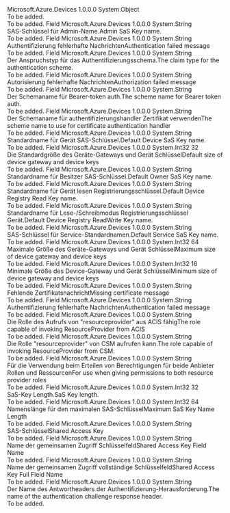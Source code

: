 <Type Name="SecurityConstants" FullName="Microsoft.Azure.Devices.Common.Security.SecurityConstants">
  <TypeSignature Language="C#" Value="public static class SecurityConstants" />
  <TypeSignature Language="ILAsm" Value=".class public auto ansi abstract sealed beforefieldinit SecurityConstants extends System.Object" />
  <TypeSignature Language="DocId" Value="T:Microsoft.Azure.Devices.Common.Security.SecurityConstants" />
  <TypeSignature Language="VB.NET" Value="Public Class SecurityConstants" />
  <TypeSignature Language="F#" Value="type SecurityConstants = class" />
  <AssemblyInfo>
    <AssemblyName>Microsoft.Azure.Devices</AssemblyName>
    <AssemblyVersion>1.0.0.0</AssemblyVersion>
  </AssemblyInfo>
  <Base>
    <BaseTypeName>System.Object</BaseTypeName>
  </Base>
  <Interfaces />
  <Docs>
    <summary>To be added.</summary>
    <remarks>To be added.</remarks>
  </Docs>
  <Members>
    <Member MemberName="AdminSaSKeyName">
      <MemberSignature Language="C#" Value="public const string AdminSaSKeyName;" />
      <MemberSignature Language="ILAsm" Value=".field public static literal string AdminSaSKeyName" />
      <MemberSignature Language="DocId" Value="F:Microsoft.Azure.Devices.Common.Security.SecurityConstants.AdminSaSKeyName" />
      <MemberSignature Language="VB.NET" Value="Public Const AdminSaSKeyName As String " />
      <MemberSignature Language="F#" Value="val mutable AdminSaSKeyName : string" Usage="Microsoft.Azure.Devices.Common.Security.SecurityConstants.AdminSaSKeyName" />
      <MemberType>Field</MemberType>
      <AssemblyInfo>
        <AssemblyName>Microsoft.Azure.Devices</AssemblyName>
        <AssemblyVersion>1.0.0.0</AssemblyVersion>
      </AssemblyInfo>
      <ReturnValue>
        <ReturnType>System.String</ReturnType>
      </ReturnValue>
      <Docs>
        <summary>
            <span data-ttu-id="024f4-101">SAS-Schlüssel für Admin-Name.</span><span class="sxs-lookup"><span data-stu-id="024f4-101">Admin SaS Key name.</span></span>
            </summary>
        <remarks>To be added.</remarks>
      </Docs>
    </Member>
    <Member MemberName="AuthenticationFailed">
      <MemberSignature Language="C#" Value="public const string AuthenticationFailed;" />
      <MemberSignature Language="ILAsm" Value=".field public static literal string AuthenticationFailed" />
      <MemberSignature Language="DocId" Value="F:Microsoft.Azure.Devices.Common.Security.SecurityConstants.AuthenticationFailed" />
      <MemberSignature Language="VB.NET" Value="Public Const AuthenticationFailed As String " />
      <MemberSignature Language="F#" Value="val mutable AuthenticationFailed : string" Usage="Microsoft.Azure.Devices.Common.Security.SecurityConstants.AuthenticationFailed" />
      <MemberType>Field</MemberType>
      <AssemblyInfo>
        <AssemblyName>Microsoft.Azure.Devices</AssemblyName>
        <AssemblyVersion>1.0.0.0</AssemblyVersion>
      </AssemblyInfo>
      <ReturnValue>
        <ReturnType>System.String</ReturnType>
      </ReturnValue>
      <Docs>
        <summary>
            <span data-ttu-id="024f4-102">Authentifizierung fehlerhafte Nachrichten</span><span class="sxs-lookup"><span data-stu-id="024f4-102">Authentication failed message</span></span>
            </summary>
        <remarks>To be added.</remarks>
      </Docs>
    </Member>
    <Member MemberName="AuthenticationScheme">
      <MemberSignature Language="C#" Value="public const string AuthenticationScheme;" />
      <MemberSignature Language="ILAsm" Value=".field public static literal string AuthenticationScheme" />
      <MemberSignature Language="DocId" Value="F:Microsoft.Azure.Devices.Common.Security.SecurityConstants.AuthenticationScheme" />
      <MemberSignature Language="VB.NET" Value="Public Const AuthenticationScheme As String " />
      <MemberSignature Language="F#" Value="val mutable AuthenticationScheme : string" Usage="Microsoft.Azure.Devices.Common.Security.SecurityConstants.AuthenticationScheme" />
      <MemberType>Field</MemberType>
      <AssemblyInfo>
        <AssemblyName>Microsoft.Azure.Devices</AssemblyName>
        <AssemblyVersion>1.0.0.0</AssemblyVersion>
      </AssemblyInfo>
      <ReturnValue>
        <ReturnType>System.String</ReturnType>
      </ReturnValue>
      <Docs>
        <summary>
            <span data-ttu-id="024f4-103">Der Anspruchstyp für das Authentifizierungsschema.</span><span class="sxs-lookup"><span data-stu-id="024f4-103">The claim type for the authentication scheme.</span></span>
            </summary>
        <remarks>To be added.</remarks>
      </Docs>
    </Member>
    <Member MemberName="AuthorizationFailed">
      <MemberSignature Language="C#" Value="public const string AuthorizationFailed;" />
      <MemberSignature Language="ILAsm" Value=".field public static literal string AuthorizationFailed" />
      <MemberSignature Language="DocId" Value="F:Microsoft.Azure.Devices.Common.Security.SecurityConstants.AuthorizationFailed" />
      <MemberSignature Language="VB.NET" Value="Public Const AuthorizationFailed As String " />
      <MemberSignature Language="F#" Value="val mutable AuthorizationFailed : string" Usage="Microsoft.Azure.Devices.Common.Security.SecurityConstants.AuthorizationFailed" />
      <MemberType>Field</MemberType>
      <AssemblyInfo>
        <AssemblyName>Microsoft.Azure.Devices</AssemblyName>
        <AssemblyVersion>1.0.0.0</AssemblyVersion>
      </AssemblyInfo>
      <ReturnValue>
        <ReturnType>System.String</ReturnType>
      </ReturnValue>
      <Docs>
        <summary>
            <span data-ttu-id="024f4-104">Autorisierung fehlerhafte Nachrichten</span><span class="sxs-lookup"><span data-stu-id="024f4-104">Authorization failed message</span></span>
            </summary>
        <remarks>To be added.</remarks>
      </Docs>
    </Member>
    <Member MemberName="BearerTokenScheme">
      <MemberSignature Language="C#" Value="public const string BearerTokenScheme;" />
      <MemberSignature Language="ILAsm" Value=".field public static literal string BearerTokenScheme" />
      <MemberSignature Language="DocId" Value="F:Microsoft.Azure.Devices.Common.Security.SecurityConstants.BearerTokenScheme" />
      <MemberSignature Language="VB.NET" Value="Public Const BearerTokenScheme As String " />
      <MemberSignature Language="F#" Value="val mutable BearerTokenScheme : string" Usage="Microsoft.Azure.Devices.Common.Security.SecurityConstants.BearerTokenScheme" />
      <MemberType>Field</MemberType>
      <AssemblyInfo>
        <AssemblyName>Microsoft.Azure.Devices</AssemblyName>
        <AssemblyVersion>1.0.0.0</AssemblyVersion>
      </AssemblyInfo>
      <ReturnValue>
        <ReturnType>System.String</ReturnType>
      </ReturnValue>
      <Docs>
        <summary>
            <span data-ttu-id="024f4-105">Der Schemaname für Bearer-token auth.</span><span class="sxs-lookup"><span data-stu-id="024f4-105">The scheme name for Bearer token auth.</span></span>
            </summary>
        <remarks>To be added.</remarks>
      </Docs>
    </Member>
    <Member MemberName="CertificateScheme">
      <MemberSignature Language="C#" Value="public const string CertificateScheme;" />
      <MemberSignature Language="ILAsm" Value=".field public static literal string CertificateScheme" />
      <MemberSignature Language="DocId" Value="F:Microsoft.Azure.Devices.Common.Security.SecurityConstants.CertificateScheme" />
      <MemberSignature Language="VB.NET" Value="Public Const CertificateScheme As String " />
      <MemberSignature Language="F#" Value="val mutable CertificateScheme : string" Usage="Microsoft.Azure.Devices.Common.Security.SecurityConstants.CertificateScheme" />
      <MemberType>Field</MemberType>
      <AssemblyInfo>
        <AssemblyName>Microsoft.Azure.Devices</AssemblyName>
        <AssemblyVersion>1.0.0.0</AssemblyVersion>
      </AssemblyInfo>
      <ReturnValue>
        <ReturnType>System.String</ReturnType>
      </ReturnValue>
      <Docs>
        <summary>
            <span data-ttu-id="024f4-106">Der Schemaname für authentifizierungshandler Zertifikat verwenden</span><span class="sxs-lookup"><span data-stu-id="024f4-106">The scheme name to use for certificate authentication handler</span></span>
            </summary>
        <remarks>To be added.</remarks>
      </Docs>
    </Member>
    <Member MemberName="DefaultDeviceSaSKeyName">
      <MemberSignature Language="C#" Value="public const string DefaultDeviceSaSKeyName;" />
      <MemberSignature Language="ILAsm" Value=".field public static literal string DefaultDeviceSaSKeyName" />
      <MemberSignature Language="DocId" Value="F:Microsoft.Azure.Devices.Common.Security.SecurityConstants.DefaultDeviceSaSKeyName" />
      <MemberSignature Language="VB.NET" Value="Public Const DefaultDeviceSaSKeyName As String " />
      <MemberSignature Language="F#" Value="val mutable DefaultDeviceSaSKeyName : string" Usage="Microsoft.Azure.Devices.Common.Security.SecurityConstants.DefaultDeviceSaSKeyName" />
      <MemberType>Field</MemberType>
      <AssemblyInfo>
        <AssemblyName>Microsoft.Azure.Devices</AssemblyName>
        <AssemblyVersion>1.0.0.0</AssemblyVersion>
      </AssemblyInfo>
      <ReturnValue>
        <ReturnType>System.String</ReturnType>
      </ReturnValue>
      <Docs>
        <summary>
            <span data-ttu-id="024f4-107">Standardname für Gerät SAS-Schlüssel.</span><span class="sxs-lookup"><span data-stu-id="024f4-107">Default Device SaS Key name.</span></span>
            </summary>
        <remarks>To be added.</remarks>
      </Docs>
    </Member>
    <Member MemberName="DefaultKeyLengthInBytes">
      <MemberSignature Language="C#" Value="public const int DefaultKeyLengthInBytes = 32;" />
      <MemberSignature Language="ILAsm" Value=".field public static literal int32 DefaultKeyLengthInBytes = (32)" />
      <MemberSignature Language="DocId" Value="F:Microsoft.Azure.Devices.Common.Security.SecurityConstants.DefaultKeyLengthInBytes" />
      <MemberSignature Language="VB.NET" Value="Public Const DefaultKeyLengthInBytes As Integer  = 32" />
      <MemberSignature Language="F#" Value="val mutable DefaultKeyLengthInBytes : int" Usage="Microsoft.Azure.Devices.Common.Security.SecurityConstants.DefaultKeyLengthInBytes" />
      <MemberType>Field</MemberType>
      <AssemblyInfo>
        <AssemblyName>Microsoft.Azure.Devices</AssemblyName>
        <AssemblyVersion>1.0.0.0</AssemblyVersion>
      </AssemblyInfo>
      <ReturnValue>
        <ReturnType>System.Int32</ReturnType>
      </ReturnValue>
      <MemberValue>32</MemberValue>
      <Docs>
        <summary>
            <span data-ttu-id="024f4-108">Die Standardgröße des Geräte-Gateways und Gerät Schlüssel</span><span class="sxs-lookup"><span data-stu-id="024f4-108">Default size of device gateway and device keys</span></span>
            </summary>
        <remarks>To be added.</remarks>
      </Docs>
    </Member>
    <Member MemberName="DefaultOwnerSaSKeyName">
      <MemberSignature Language="C#" Value="public const string DefaultOwnerSaSKeyName;" />
      <MemberSignature Language="ILAsm" Value=".field public static literal string DefaultOwnerSaSKeyName" />
      <MemberSignature Language="DocId" Value="F:Microsoft.Azure.Devices.Common.Security.SecurityConstants.DefaultOwnerSaSKeyName" />
      <MemberSignature Language="VB.NET" Value="Public Const DefaultOwnerSaSKeyName As String " />
      <MemberSignature Language="F#" Value="val mutable DefaultOwnerSaSKeyName : string" Usage="Microsoft.Azure.Devices.Common.Security.SecurityConstants.DefaultOwnerSaSKeyName" />
      <MemberType>Field</MemberType>
      <AssemblyInfo>
        <AssemblyName>Microsoft.Azure.Devices</AssemblyName>
        <AssemblyVersion>1.0.0.0</AssemblyVersion>
      </AssemblyInfo>
      <ReturnValue>
        <ReturnType>System.String</ReturnType>
      </ReturnValue>
      <Docs>
        <summary>
            <span data-ttu-id="024f4-109">Standardname für Besitzer SAS-Schlüssel.</span><span class="sxs-lookup"><span data-stu-id="024f4-109">Default Owner SaS Key name.</span></span>
            </summary>
        <remarks>To be added.</remarks>
      </Docs>
    </Member>
    <Member MemberName="DefaultRegistryReadSaSKeyName">
      <MemberSignature Language="C#" Value="public const string DefaultRegistryReadSaSKeyName;" />
      <MemberSignature Language="ILAsm" Value=".field public static literal string DefaultRegistryReadSaSKeyName" />
      <MemberSignature Language="DocId" Value="F:Microsoft.Azure.Devices.Common.Security.SecurityConstants.DefaultRegistryReadSaSKeyName" />
      <MemberSignature Language="VB.NET" Value="Public Const DefaultRegistryReadSaSKeyName As String " />
      <MemberSignature Language="F#" Value="val mutable DefaultRegistryReadSaSKeyName : string" Usage="Microsoft.Azure.Devices.Common.Security.SecurityConstants.DefaultRegistryReadSaSKeyName" />
      <MemberType>Field</MemberType>
      <AssemblyInfo>
        <AssemblyName>Microsoft.Azure.Devices</AssemblyName>
        <AssemblyVersion>1.0.0.0</AssemblyVersion>
      </AssemblyInfo>
      <ReturnValue>
        <ReturnType>System.String</ReturnType>
      </ReturnValue>
      <Docs>
        <summary>
            <span data-ttu-id="024f4-110">Standardname für Gerät lesen Registrierungsschlüssel.</span><span class="sxs-lookup"><span data-stu-id="024f4-110">Default Device Registry Read Key name.</span></span>
            </summary>
        <remarks>To be added.</remarks>
      </Docs>
    </Member>
    <Member MemberName="DefaultRegistryReadWriteSaSKeyName">
      <MemberSignature Language="C#" Value="public const string DefaultRegistryReadWriteSaSKeyName;" />
      <MemberSignature Language="ILAsm" Value=".field public static literal string DefaultRegistryReadWriteSaSKeyName" />
      <MemberSignature Language="DocId" Value="F:Microsoft.Azure.Devices.Common.Security.SecurityConstants.DefaultRegistryReadWriteSaSKeyName" />
      <MemberSignature Language="VB.NET" Value="Public Const DefaultRegistryReadWriteSaSKeyName As String " />
      <MemberSignature Language="F#" Value="val mutable DefaultRegistryReadWriteSaSKeyName : string" Usage="Microsoft.Azure.Devices.Common.Security.SecurityConstants.DefaultRegistryReadWriteSaSKeyName" />
      <MemberType>Field</MemberType>
      <AssemblyInfo>
        <AssemblyName>Microsoft.Azure.Devices</AssemblyName>
        <AssemblyVersion>1.0.0.0</AssemblyVersion>
      </AssemblyInfo>
      <ReturnValue>
        <ReturnType>System.String</ReturnType>
      </ReturnValue>
      <Docs>
        <summary>
            <span data-ttu-id="024f4-111">Standardname für Lese-/Schreibmodus Registrierungsschlüssel Gerät.</span><span class="sxs-lookup"><span data-stu-id="024f4-111">Default Device Registry ReadWrite Key name.</span></span>
            </summary>
        <remarks>To be added.</remarks>
      </Docs>
    </Member>
    <Member MemberName="DefaultServiceSaSKeyName">
      <MemberSignature Language="C#" Value="public const string DefaultServiceSaSKeyName;" />
      <MemberSignature Language="ILAsm" Value=".field public static literal string DefaultServiceSaSKeyName" />
      <MemberSignature Language="DocId" Value="F:Microsoft.Azure.Devices.Common.Security.SecurityConstants.DefaultServiceSaSKeyName" />
      <MemberSignature Language="VB.NET" Value="Public Const DefaultServiceSaSKeyName As String " />
      <MemberSignature Language="F#" Value="val mutable DefaultServiceSaSKeyName : string" Usage="Microsoft.Azure.Devices.Common.Security.SecurityConstants.DefaultServiceSaSKeyName" />
      <MemberType>Field</MemberType>
      <AssemblyInfo>
        <AssemblyName>Microsoft.Azure.Devices</AssemblyName>
        <AssemblyVersion>1.0.0.0</AssemblyVersion>
      </AssemblyInfo>
      <ReturnValue>
        <ReturnType>System.String</ReturnType>
      </ReturnValue>
      <Docs>
        <summary>
            <span data-ttu-id="024f4-112">SAS-Schlüssel für Service-Standardnamen.</span><span class="sxs-lookup"><span data-stu-id="024f4-112">Default Service SaS Key name.</span></span>
            </summary>
        <remarks>To be added.</remarks>
      </Docs>
    </Member>
    <Member MemberName="MaxKeyLengthInBytes">
      <MemberSignature Language="C#" Value="public const int MaxKeyLengthInBytes = 64;" />
      <MemberSignature Language="ILAsm" Value=".field public static literal int32 MaxKeyLengthInBytes = (64)" />
      <MemberSignature Language="DocId" Value="F:Microsoft.Azure.Devices.Common.Security.SecurityConstants.MaxKeyLengthInBytes" />
      <MemberSignature Language="VB.NET" Value="Public Const MaxKeyLengthInBytes As Integer  = 64" />
      <MemberSignature Language="F#" Value="val mutable MaxKeyLengthInBytes : int" Usage="Microsoft.Azure.Devices.Common.Security.SecurityConstants.MaxKeyLengthInBytes" />
      <MemberType>Field</MemberType>
      <AssemblyInfo>
        <AssemblyName>Microsoft.Azure.Devices</AssemblyName>
        <AssemblyVersion>1.0.0.0</AssemblyVersion>
      </AssemblyInfo>
      <ReturnValue>
        <ReturnType>System.Int32</ReturnType>
      </ReturnValue>
      <MemberValue>64</MemberValue>
      <Docs>
        <summary>
            <span data-ttu-id="024f4-113">Maximale Größe des Geräte-Gateways und Gerät Schlüssel</span><span class="sxs-lookup"><span data-stu-id="024f4-113">Maximum size of device gateway and device keys</span></span>
            </summary>
        <remarks>To be added.</remarks>
      </Docs>
    </Member>
    <Member MemberName="MinKeyLengthInBytes">
      <MemberSignature Language="C#" Value="public const int MinKeyLengthInBytes = 16;" />
      <MemberSignature Language="ILAsm" Value=".field public static literal int32 MinKeyLengthInBytes = (16)" />
      <MemberSignature Language="DocId" Value="F:Microsoft.Azure.Devices.Common.Security.SecurityConstants.MinKeyLengthInBytes" />
      <MemberSignature Language="VB.NET" Value="Public Const MinKeyLengthInBytes As Integer  = 16" />
      <MemberSignature Language="F#" Value="val mutable MinKeyLengthInBytes : int" Usage="Microsoft.Azure.Devices.Common.Security.SecurityConstants.MinKeyLengthInBytes" />
      <MemberType>Field</MemberType>
      <AssemblyInfo>
        <AssemblyName>Microsoft.Azure.Devices</AssemblyName>
        <AssemblyVersion>1.0.0.0</AssemblyVersion>
      </AssemblyInfo>
      <ReturnValue>
        <ReturnType>System.Int32</ReturnType>
      </ReturnValue>
      <MemberValue>16</MemberValue>
      <Docs>
        <summary>
            <span data-ttu-id="024f4-114">Minimale Größe des Device-Gateway und Gerät Schlüssel</span><span class="sxs-lookup"><span data-stu-id="024f4-114">Minimum size of device gateway and device keys</span></span>
            </summary>
        <remarks>To be added.</remarks>
      </Docs>
    </Member>
    <Member MemberName="MissingCertificate">
      <MemberSignature Language="C#" Value="public const string MissingCertificate;" />
      <MemberSignature Language="ILAsm" Value=".field public static literal string MissingCertificate" />
      <MemberSignature Language="DocId" Value="F:Microsoft.Azure.Devices.Common.Security.SecurityConstants.MissingCertificate" />
      <MemberSignature Language="VB.NET" Value="Public Const MissingCertificate As String " />
      <MemberSignature Language="F#" Value="val mutable MissingCertificate : string" Usage="Microsoft.Azure.Devices.Common.Security.SecurityConstants.MissingCertificate" />
      <MemberType>Field</MemberType>
      <AssemblyInfo>
        <AssemblyName>Microsoft.Azure.Devices</AssemblyName>
        <AssemblyVersion>1.0.0.0</AssemblyVersion>
      </AssemblyInfo>
      <ReturnValue>
        <ReturnType>System.String</ReturnType>
      </ReturnValue>
      <Docs>
        <summary>
            <span data-ttu-id="024f4-115">Fehlende Zertifikatsnachricht</span><span class="sxs-lookup"><span data-stu-id="024f4-115">Missing certificate message</span></span>
            </summary>
        <remarks>To be added.</remarks>
      </Docs>
    </Member>
    <Member MemberName="NonSecureConnection">
      <MemberSignature Language="C#" Value="public const string NonSecureConnection;" />
      <MemberSignature Language="ILAsm" Value=".field public static literal string NonSecureConnection" />
      <MemberSignature Language="DocId" Value="F:Microsoft.Azure.Devices.Common.Security.SecurityConstants.NonSecureConnection" />
      <MemberSignature Language="VB.NET" Value="Public Const NonSecureConnection As String " />
      <MemberSignature Language="F#" Value="val mutable NonSecureConnection : string" Usage="Microsoft.Azure.Devices.Common.Security.SecurityConstants.NonSecureConnection" />
      <MemberType>Field</MemberType>
      <AssemblyInfo>
        <AssemblyName>Microsoft.Azure.Devices</AssemblyName>
        <AssemblyVersion>1.0.0.0</AssemblyVersion>
      </AssemblyInfo>
      <ReturnValue>
        <ReturnType>System.String</ReturnType>
      </ReturnValue>
      <Docs>
        <summary>
            <span data-ttu-id="024f4-116">Authentifizierung fehlerhafte Nachrichten</span><span class="sxs-lookup"><span data-stu-id="024f4-116">Authentication failed message</span></span>
            </summary>
        <remarks>To be added.</remarks>
      </Docs>
    </Member>
    <Member MemberName="ResourceProviderAdminAccessRole">
      <MemberSignature Language="C#" Value="public const string ResourceProviderAdminAccessRole;" />
      <MemberSignature Language="ILAsm" Value=".field public static literal string ResourceProviderAdminAccessRole" />
      <MemberSignature Language="DocId" Value="F:Microsoft.Azure.Devices.Common.Security.SecurityConstants.ResourceProviderAdminAccessRole" />
      <MemberSignature Language="VB.NET" Value="Public Const ResourceProviderAdminAccessRole As String " />
      <MemberSignature Language="F#" Value="val mutable ResourceProviderAdminAccessRole : string" Usage="Microsoft.Azure.Devices.Common.Security.SecurityConstants.ResourceProviderAdminAccessRole" />
      <MemberType>Field</MemberType>
      <AssemblyInfo>
        <AssemblyName>Microsoft.Azure.Devices</AssemblyName>
        <AssemblyVersion>1.0.0.0</AssemblyVersion>
      </AssemblyInfo>
      <ReturnValue>
        <ReturnType>System.String</ReturnType>
      </ReturnValue>
      <Docs>
        <summary>
            <span data-ttu-id="024f4-117">Die Rolle des Aufrufs von "resourceprovider" aus ACIS fähig</span><span class="sxs-lookup"><span data-stu-id="024f4-117">The role capable of invoking ResourceProvider from ACIS</span></span>
            </summary>
        <remarks>To be added.</remarks>
      </Docs>
    </Member>
    <Member MemberName="ResourceProviderClientAccessRole">
      <MemberSignature Language="C#" Value="public const string ResourceProviderClientAccessRole;" />
      <MemberSignature Language="ILAsm" Value=".field public static literal string ResourceProviderClientAccessRole" />
      <MemberSignature Language="DocId" Value="F:Microsoft.Azure.Devices.Common.Security.SecurityConstants.ResourceProviderClientAccessRole" />
      <MemberSignature Language="VB.NET" Value="Public Const ResourceProviderClientAccessRole As String " />
      <MemberSignature Language="F#" Value="val mutable ResourceProviderClientAccessRole : string" Usage="Microsoft.Azure.Devices.Common.Security.SecurityConstants.ResourceProviderClientAccessRole" />
      <MemberType>Field</MemberType>
      <AssemblyInfo>
        <AssemblyName>Microsoft.Azure.Devices</AssemblyName>
        <AssemblyVersion>1.0.0.0</AssemblyVersion>
      </AssemblyInfo>
      <ReturnValue>
        <ReturnType>System.String</ReturnType>
      </ReturnValue>
      <Docs>
        <summary>
            <span data-ttu-id="024f4-118">Die Rolle "resourceprovider" von CSM aufrufen kann.</span><span class="sxs-lookup"><span data-stu-id="024f4-118">The role capable of invoking ResourceProvider from CSM.</span></span> 
            </summary>
        <remarks>To be added.</remarks>
      </Docs>
    </Member>
    <Member MemberName="ResourceProviderFullAccessRole">
      <MemberSignature Language="C#" Value="public const string ResourceProviderFullAccessRole;" />
      <MemberSignature Language="ILAsm" Value=".field public static literal string ResourceProviderFullAccessRole" />
      <MemberSignature Language="DocId" Value="F:Microsoft.Azure.Devices.Common.Security.SecurityConstants.ResourceProviderFullAccessRole" />
      <MemberSignature Language="VB.NET" Value="Public Const ResourceProviderFullAccessRole As String " />
      <MemberSignature Language="F#" Value="val mutable ResourceProviderFullAccessRole : string" Usage="Microsoft.Azure.Devices.Common.Security.SecurityConstants.ResourceProviderFullAccessRole" />
      <MemberType>Field</MemberType>
      <AssemblyInfo>
        <AssemblyName>Microsoft.Azure.Devices</AssemblyName>
        <AssemblyVersion>1.0.0.0</AssemblyVersion>
      </AssemblyInfo>
      <ReturnValue>
        <ReturnType>System.String</ReturnType>
      </ReturnValue>
      <Docs>
        <summary>
            <span data-ttu-id="024f4-119">Für die Verwendung beim Erteilen von Berechtigungen für beide Anbieter Rollen und Ressourcen</span><span class="sxs-lookup"><span data-stu-id="024f4-119">For use when giving permissions to both resource provider roles</span></span>
            </summary>
        <remarks>To be added.</remarks>
      </Docs>
    </Member>
    <Member MemberName="SaSKeyLength">
      <MemberSignature Language="C#" Value="public const int SaSKeyLength = 32;" />
      <MemberSignature Language="ILAsm" Value=".field public static literal int32 SaSKeyLength = (32)" />
      <MemberSignature Language="DocId" Value="F:Microsoft.Azure.Devices.Common.Security.SecurityConstants.SaSKeyLength" />
      <MemberSignature Language="VB.NET" Value="Public Const SaSKeyLength As Integer  = 32" />
      <MemberSignature Language="F#" Value="val mutable SaSKeyLength : int" Usage="Microsoft.Azure.Devices.Common.Security.SecurityConstants.SaSKeyLength" />
      <MemberType>Field</MemberType>
      <AssemblyInfo>
        <AssemblyName>Microsoft.Azure.Devices</AssemblyName>
        <AssemblyVersion>1.0.0.0</AssemblyVersion>
      </AssemblyInfo>
      <ReturnValue>
        <ReturnType>System.Int32</ReturnType>
      </ReturnValue>
      <MemberValue>32</MemberValue>
      <Docs>
        <summary>
            <span data-ttu-id="024f4-120">SaS-Key Length.</span><span class="sxs-lookup"><span data-stu-id="024f4-120">SaS Key length.</span></span>
            </summary>
        <remarks>To be added.</remarks>
      </Docs>
    </Member>
    <Member MemberName="SasKeyNameMaxLength">
      <MemberSignature Language="C#" Value="public const int SasKeyNameMaxLength = 64;" />
      <MemberSignature Language="ILAsm" Value=".field public static literal int32 SasKeyNameMaxLength = (64)" />
      <MemberSignature Language="DocId" Value="F:Microsoft.Azure.Devices.Common.Security.SecurityConstants.SasKeyNameMaxLength" />
      <MemberSignature Language="VB.NET" Value="Public Const SasKeyNameMaxLength As Integer  = 64" />
      <MemberSignature Language="F#" Value="val mutable SasKeyNameMaxLength : int" Usage="Microsoft.Azure.Devices.Common.Security.SecurityConstants.SasKeyNameMaxLength" />
      <MemberType>Field</MemberType>
      <AssemblyInfo>
        <AssemblyName>Microsoft.Azure.Devices</AssemblyName>
        <AssemblyVersion>1.0.0.0</AssemblyVersion>
      </AssemblyInfo>
      <ReturnValue>
        <ReturnType>System.Int32</ReturnType>
      </ReturnValue>
      <MemberValue>64</MemberValue>
      <Docs>
        <summary>
            <span data-ttu-id="024f4-121">Namenslänge für den maximalen SAS-Schlüssel</span><span class="sxs-lookup"><span data-stu-id="024f4-121">Maximum SaS Key Name Length</span></span>
            </summary>
        <remarks>To be added.</remarks>
      </Docs>
    </Member>
    <Member MemberName="SharedAccessKey">
      <MemberSignature Language="C#" Value="public const string SharedAccessKey;" />
      <MemberSignature Language="ILAsm" Value=".field public static literal string SharedAccessKey" />
      <MemberSignature Language="DocId" Value="F:Microsoft.Azure.Devices.Common.Security.SecurityConstants.SharedAccessKey" />
      <MemberSignature Language="VB.NET" Value="Public Const SharedAccessKey As String " />
      <MemberSignature Language="F#" Value="val mutable SharedAccessKey : string" Usage="Microsoft.Azure.Devices.Common.Security.SecurityConstants.SharedAccessKey" />
      <MemberType>Field</MemberType>
      <AssemblyInfo>
        <AssemblyName>Microsoft.Azure.Devices</AssemblyName>
        <AssemblyVersion>1.0.0.0</AssemblyVersion>
      </AssemblyInfo>
      <ReturnValue>
        <ReturnType>System.String</ReturnType>
      </ReturnValue>
      <Docs>
        <summary>
            <span data-ttu-id="024f4-122">SAS-Schlüssel</span><span class="sxs-lookup"><span data-stu-id="024f4-122">Shared Access Key</span></span>
            </summary>
        <remarks>To be added.</remarks>
      </Docs>
    </Member>
    <Member MemberName="SharedAccessKeyFieldName">
      <MemberSignature Language="C#" Value="public const string SharedAccessKeyFieldName;" />
      <MemberSignature Language="ILAsm" Value=".field public static literal string SharedAccessKeyFieldName" />
      <MemberSignature Language="DocId" Value="F:Microsoft.Azure.Devices.Common.Security.SecurityConstants.SharedAccessKeyFieldName" />
      <MemberSignature Language="VB.NET" Value="Public Const SharedAccessKeyFieldName As String " />
      <MemberSignature Language="F#" Value="val mutable SharedAccessKeyFieldName : string" Usage="Microsoft.Azure.Devices.Common.Security.SecurityConstants.SharedAccessKeyFieldName" />
      <MemberType>Field</MemberType>
      <AssemblyInfo>
        <AssemblyName>Microsoft.Azure.Devices</AssemblyName>
        <AssemblyVersion>1.0.0.0</AssemblyVersion>
      </AssemblyInfo>
      <ReturnValue>
        <ReturnType>System.String</ReturnType>
      </ReturnValue>
      <Docs>
        <summary>
            <span data-ttu-id="024f4-123">Name der gemeinsamen Zugriff Schlüsselfeld</span><span class="sxs-lookup"><span data-stu-id="024f4-123">Shared Access Key Field Name</span></span>
            </summary>
        <remarks>To be added.</remarks>
      </Docs>
    </Member>
    <Member MemberName="SharedAccessKeyFullFieldName">
      <MemberSignature Language="C#" Value="public const string SharedAccessKeyFullFieldName;" />
      <MemberSignature Language="ILAsm" Value=".field public static literal string SharedAccessKeyFullFieldName" />
      <MemberSignature Language="DocId" Value="F:Microsoft.Azure.Devices.Common.Security.SecurityConstants.SharedAccessKeyFullFieldName" />
      <MemberSignature Language="VB.NET" Value="Public Const SharedAccessKeyFullFieldName As String " />
      <MemberSignature Language="F#" Value="val mutable SharedAccessKeyFullFieldName : string" Usage="Microsoft.Azure.Devices.Common.Security.SecurityConstants.SharedAccessKeyFullFieldName" />
      <MemberType>Field</MemberType>
      <AssemblyInfo>
        <AssemblyName>Microsoft.Azure.Devices</AssemblyName>
        <AssemblyVersion>1.0.0.0</AssemblyVersion>
      </AssemblyInfo>
      <ReturnValue>
        <ReturnType>System.String</ReturnType>
      </ReturnValue>
      <Docs>
        <summary>
            <span data-ttu-id="024f4-124">Name der gemeinsamen Zugriff vollständige Schlüsselfeld</span><span class="sxs-lookup"><span data-stu-id="024f4-124">Shared Access Key Full Field Name</span></span>
            </summary>
        <remarks>To be added.</remarks>
      </Docs>
    </Member>
    <Member MemberName="WwwAuthenticateHeader">
      <MemberSignature Language="C#" Value="public const string WwwAuthenticateHeader;" />
      <MemberSignature Language="ILAsm" Value=".field public static literal string WwwAuthenticateHeader" />
      <MemberSignature Language="DocId" Value="F:Microsoft.Azure.Devices.Common.Security.SecurityConstants.WwwAuthenticateHeader" />
      <MemberSignature Language="VB.NET" Value="Public Const WwwAuthenticateHeader As String " />
      <MemberSignature Language="F#" Value="val mutable WwwAuthenticateHeader : string" Usage="Microsoft.Azure.Devices.Common.Security.SecurityConstants.WwwAuthenticateHeader" />
      <MemberType>Field</MemberType>
      <AssemblyInfo>
        <AssemblyName>Microsoft.Azure.Devices</AssemblyName>
        <AssemblyVersion>1.0.0.0</AssemblyVersion>
      </AssemblyInfo>
      <ReturnValue>
        <ReturnType>System.String</ReturnType>
      </ReturnValue>
      <Docs>
        <summary>
            <span data-ttu-id="024f4-125">Der Name des Antwortheaders der Authentifizierung-Herausforderung.</span><span class="sxs-lookup"><span data-stu-id="024f4-125">The name of the authentication challenge response header.</span></span>
            </summary>
        <remarks>To be added.</remarks>
      </Docs>
    </Member>
  </Members>
</Type>